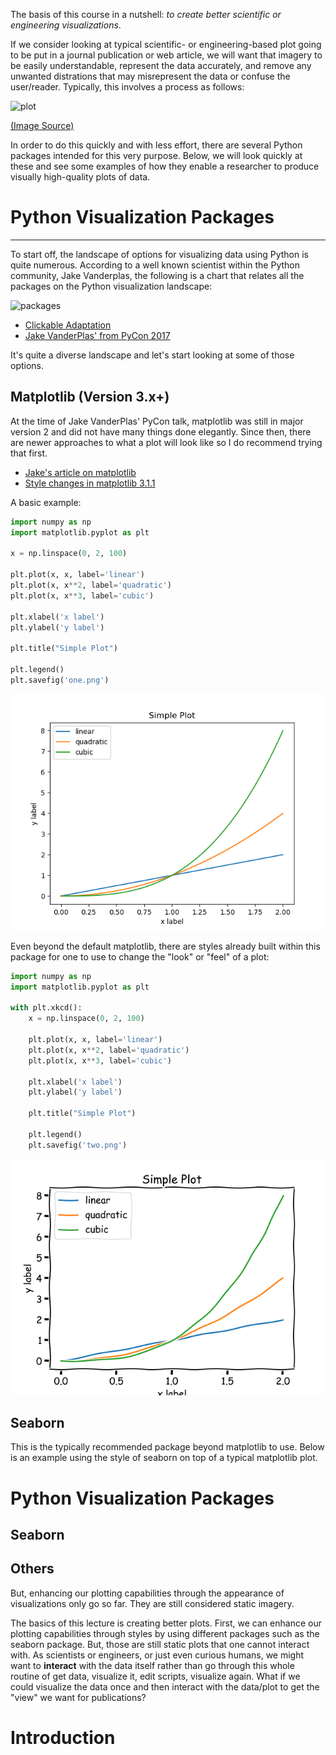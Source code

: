 The basis of this course in a nutshell: _to create better scientific or engineering visualizations_.

If we consider looking at typical scientific- or engineering-based plot going to be put in a journal publication or web article, we will want that imagery to be easily understandable, represent the data accurately, and remove any unwanted distrations that may misrepresent the data or confuse the user/reader. Typically, this involves a process as follows:

![plot](http://www.randalolson.com/wp-content/uploads/data-ink.gif)

[(Image Source)](http://www.randalolson.com/2014/06/28/how-to-make-beautiful-data-visualizations-in-python-with-matplotlib/)

In order to do this quickly and with less effort, there are several Python packages intended for this very purpose. Below, we will look quickly at these and see some examples of how they enable a researcher to produce visually high-quality plots of data.

# Python Visualization Packages

---

To start off, the landscape of options for visualizing data using Python is quite numerous. According to a well known scientist within the Python community, Jake Vanderplas, the following is a chart that relates all the packages on the Python visualization landscape:

![packages](https://rougier.github.io/python-visualization-landscape/landscape-colors.png)

* [Clickable Adaptation](https://rougier.github.io/python-visualization-landscape/landscape-colors.html)
* [Jake VanderPlas' from PyCon 2017](https://www.anaconda.com/wp-content/uploads/2019/01/PythonVisLandscape.jpg)

It's quite a diverse landscape and let's start looking at some of those options.

## Matplotlib (Version 3.x+)

At the time of Jake VanderPlas' PyCon talk, matplotlib was still in major version 2 and did not have many things done elegantly. Since then, there are newer approaches to what a plot will look like so I do recommend trying that first.

* [Jake's article on matplotlib](http://jakevdp.github.io/blog/2013/03/23/matplotlib-and-the-future-of-visualization-in-python/)
* [Style changes in matplotlib 3.1.1](https://matplotlib.org/3.1.1/users/dflt_style_changes.html)

A basic example:

```python
import numpy as np
import matplotlib.pyplot as plt

x = np.linspace(0, 2, 100)

plt.plot(x, x, label='linear')
plt.plot(x, x**2, label='quadratic')
plt.plot(x, x**3, label='cubic')

plt.xlabel('x label')
plt.ylabel('y label')

plt.title("Simple Plot")

plt.legend()
plt.savefig('one.png')
```

![one](images/one.png)

Even beyond the default matplotlib, there are styles already built within this package for one to use to change the "look" or "feel" of a plot:

```python
import numpy as np
import matplotlib.pyplot as plt

with plt.xkcd():
    x = np.linspace(0, 2, 100)

    plt.plot(x, x, label='linear')
    plt.plot(x, x**2, label='quadratic')
    plt.plot(x, x**3, label='cubic')

    plt.xlabel('x label')
    plt.ylabel('y label')

    plt.title("Simple Plot")

    plt.legend()
    plt.savefig('two.png')
```

![two](images/two.png)

## Seaborn

This is the typically recommended package beyond matplotlib to use. Below is an example using the style of seaborn on top of a typical matplotlib plot.



# Python Visualization Packages

## Seaborn

## Others

But, enhancing our plotting capabilities through the appearance of visualizations only go so far. They are still considered static imagery.

The basics of this lecture is creating better plots. First, we can enhance our plotting capabilities through styles by using different packages such as the seaborn package. But, those are still static plots that one cannot interact with. As scientists or engineers, or just even curious humans, we might want to __interact__ with the data itself rather than go through this whole routine of get data, visualize it, edit scripts, visualize again. What if we could visualize the data once and then interact with the data/plot to get the "view" we want for publications?

# Introduction
